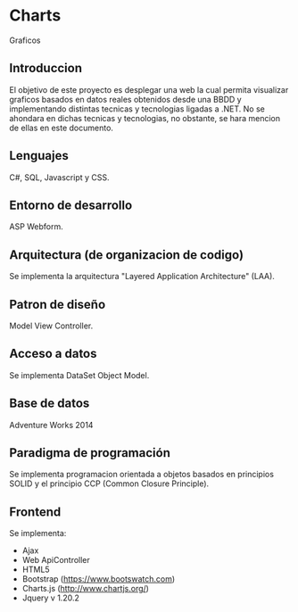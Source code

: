# Charts
Graficos

## Introduccion

El objetivo de este proyecto es desplegar una web la cual permita visualizar graficos basados en datos reales obtenidos desde una BBDD y implementando distintas tecnicas y tecnologias ligadas a .NET. No se ahondara en dichas tecnicas y tecnologias, no obstante, se hara mencion de ellas en este documento. 

## Lenguajes

C#, SQL, Javascript y CSS.

## Entorno de desarrollo

ASP Webform.

## Arquitectura (de organizacion de codigo)

Se implementa la arquitectura "Layered Application Architecture" (LAA).

## Patron de diseño

Model View Controller.

## Acceso a datos

Se implementa DataSet Object Model. 

## Base de datos

Adventure Works 2014

## Paradigma de programación

Se implementa programacion orientada a objetos basados en principios SOLID y el principio CCP (Common Closure Principle).

## Frontend

Se implementa: 

- Ajax
- Web ApiController
- HTML5 
- Bootstrap (https://www.bootswatch.com)
- Charts.js (http://www.chartjs.org/)
- Jquery v 1.20.2

